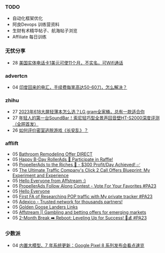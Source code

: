 ### TODO
-  自动化框架优化
-  阿良Devops 训练营资料
-  生财有术精华帖子、航海帖子浏览
-  Affiliate 每日训练

### 无忧分享
<!-- ruyo:START -->
-  28 [美国实体电话卡1美元可使11个月，不实名，可Wifi通话](https://51.ruyo.net/18487.html)<!-- ruyo:END -->

### advertcn
<!-- advertcn:START -->
-  04 [印度回来的电汇，手续费每笔高达50-60刀，怎么解决？](https://www.advertcn.com/forum.php?mod=viewthread&tid=112360)<!-- advertcn:END -->

### zhihu
<!-- zhihu:START -->
-  27 [2023年618大屏轻薄本怎么选？LG gram全家桶，总有一款适合你](http://zhuanlan.zhihu.com/p/632641888?utm_campaign=rss&utm_medium=rss&utm_source=rss&utm_content=title)
-  27 [年轻人的第一台SoundBar！索尼轻巧型全景声回音壁HT-S2000深度评测（全网首发）](http://zhuanlan.zhihu.com/p/630990296?utm_campaign=rss&utm_medium=rss&utm_source=rss&utm_content=title)
-  26 [如何评价密室逃脱游戏《长安乱》？](http://www.zhihu.com/question/563950552/answer/3045961312?utm_campaign=rss&utm_medium=rss&utm_source=rss&utm_content=title)<!-- zhihu:END -->

### afflift
<!-- afflift:START -->
-  05 [Bathroom Remodeling Offer DIRECT](https://afflift.com/f/threads/bathroom-remodeling-offer-direct.11707/)
-  05 [Happy B-Day RollerAds 🎁 Participate in Raffle!](https://afflift.com/f/threads/happy-b-day-rollerads-%F0%9F%8E%81-participate-in-raffle.11718/)
-  05 [PropellerAds to the Riches 🤑 - $300 Profit/Day Achieved! ✅](https://afflift.com/f/threads/propellerads-to-the-riches-%F0%9F%A4%91-300-profit-day-achieved-%E2%9C%85.11567/)
-  05 [The Ultimate Traffic Company&#39;s Click 2 Call Offers Blueprint: My Experiment and Experience](https://afflift.com/f/threads/the-ultimate-traffic-companys-click-2-call-offers-blueprint-my-experiment-and-experience.11745/)
-  05 [Hello Everyone from Affstream :&rpar;](https://afflift.com/f/threads/hello-everyone-from-affstream.11748/)
-  05 [PropellerAds Follow Along Contest - Vote For Your Favorites #PA23](https://afflift.com/f/threads/propellerads-follow-along-contest-vote-for-your-favorites-pa23.11724/)
-  05 [Hello Everyone](https://afflift.com/f/threads/hello-everyone.11656/)
-  05 [First FA of Researching POP traffic with My private tracker #PA23](https://afflift.com/f/threads/first-fa-of-researching-pop-traffic-with-my-private-tracker-pa23.11552/)
-  05 [Adexico - Trusted network for thousands partners!](https://afflift.com/f/threads/adexico-trusted-network-for-thousands-partners.5592/)
-  05 [Golden Goose Landers Links](https://afflift.com/f/threads/golden-goose-landers-links.11743/)
-  05 [Affstream || Gambling and betting offers for emerging markets](https://afflift.com/f/threads/affstream-gambling-and-betting-offers-for-emerging-markets.11749/)
-  05 [2-Month Break ➡️ Reboot: Leveling Up for Success! 💼💰 #PA23](https://afflift.com/f/threads/2-month-break-%E2%9E%A1%EF%B8%8F-reboot-leveling-up-for-success-%F0%9F%92%BC%F0%9F%92%B0-pa23.11560/)<!-- afflift:END -->

### 少数派
<!-- sspai:START -->
-  04 [内置大模型、7 年系统更新：Google Pixel 8 系列发布会看点速览](https://sspai.com/post/83366)<!-- sspai:END -->
